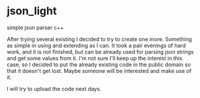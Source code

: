 # json_light
simple json parser c++

After trying several existing I decided to try to create one more. Something as simple in using and extending as I can.
It took a pair evenings of hard work, and it is not finished, but can be already used for parsing json strings and get some values from it.
I'm not sure I'll keep up the interest in this case, so I decided to put the already existing code in the public domain so that it doesn't get lost. Maybe someone will be interested and make use of it.

I will try to upload the code next days.
